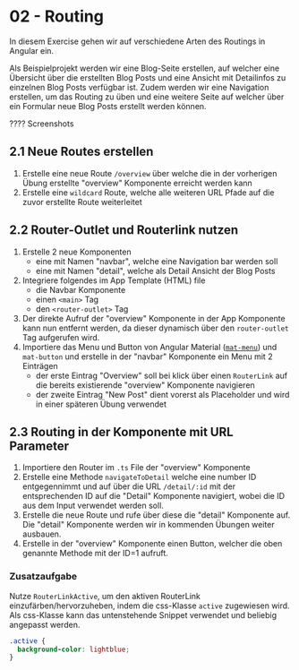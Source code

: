 # 02 - Routing

In diesem Exercise gehen wir auf verschiedene Arten des Routings in Angular ein.

Als Beispielprojekt werden wir eine Blog-Seite erstellen, auf welcher eine Übersicht über die erstellten Blog Posts und eine Ansicht mit Detailinfos zu einzelnen Blog Posts verfügbar ist. Zudem werden wir eine Navigation erstellen, um das Routing zu üben und eine weitere Seite auf welcher über ein Formular neue Blog Posts erstellt werden können.

???? Screenshots

## 2.1 Neue Routes erstellen

1. Erstelle eine neue Route `/overview` über welche die in der vorherigen Übung erstellte "overview" Komponente erreicht werden kann
2. Erstelle eine `wildcard` Route, welche alle weiteren URL Pfade auf die zuvor erstellte Route weiterleitet

## 2.2 Router-Outlet und Routerlink nutzen

1. Erstelle 2 neue Komponenten
   - eine mit Namen "navbar", welche eine Navigation bar werden soll
   - eine mit Namen "detail", welche als Detail Ansicht der Blog Posts
2. Integriere folgendes im App Template (HTML) file
   - die Navbar Komponente
   - einen `<main>` Tag
   - den `<router-outlet>` Tag
3. Der direkte Aufruf der "overview" Komponente in der App Komponente kann nun entfernt werden, da dieser dynamisch über den `router-outlet` Tag aufgerufen wird.
4. Importiere das Menu und Button von Angular Material ([`mat-menu`](https://v7.material.angular.io/components/menu/overview)) und `mat-button` und erstelle in der "navbar" Komponente ein Menu mit 2 Einträgen
   - der erste Eintrag "Overview" soll bei klick über einen `RouterLink` auf die bereits existierende "overview" Komponente navigieren
   - der zweite Eintrag "New Post" dient vorerst als Placeholder und wird in einer späteren Übung verwendet

## 2.3 Routing in der Komponente mit URL Parameter

1. Importiere den Router im `.ts` File der "overview" Komponente
2. Erstelle eine Methode `navigateToDetail` welche eine number ID entgegennimmt und auf über die URL `/detail/:id` mit der entsprechenden ID auf die "Detail" Komponente navigiert, wobei die ID aus dem Input verwendet werden soll.
3. Erstelle die neue Route und rufe über diese die "detail" Komponente auf. Die "detail" Komponente werden wir in kommenden Übungen weiter ausbauen.
4. Erstelle in der "overview" Komponente einen Button, welcher die oben genannte Methode mit der ID=1 aufruft.

### Zusatzaufgabe

Nutze `RouterLinkActive`, um den aktiven RouterLink einzufärben/hervorzuheben, indem die css-Klasse `active` zugewiesen wird. Als css-Klasse kann das untenstehende Snippet verwendet und beliebig angepasst werden.

```css
.active {
  background-color: lightblue;
}
```
